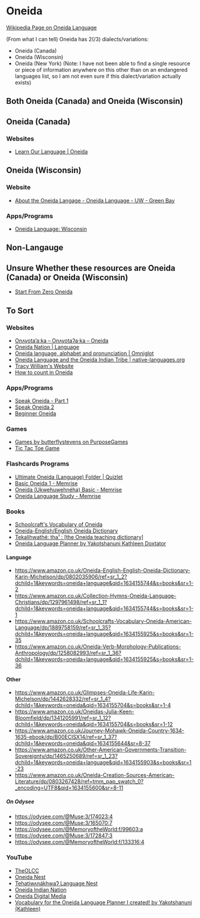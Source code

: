 # Oneida
[Wikipedia Page on Oneida Language](https://en.wikipedia.org/wiki/Oneida_language)

(From what I can tell) Oneida has 2(/3) dialects/variations:
- Oneida (Canada)
- Oneida (Wisconsin)
- Oneida (New York) (Note: I have not been able to find a single resource or piece of information anywhere on this other than on an endangered languages list, so I am not even sure if this dialect/variation actually exists)

## Both Oneida (Canada) and Oneida (Wisconsin)

## Oneida (Canada)
### Websites
* [Learn Our Language | Oneida](https://oneidalanguage.ca/learn-our-language/)

## Oneida (Wisconsin)
### Website
* [About the Oneida Langage - Oneida Language - UW - Green Bay](https://www.uwgb.edu/oneida/about-the-oneida-langage/)
### Apps/Programs
* [Oneida Language: Wisconsin](https://play.google.com/store/apps/details?id=com.oneidanation.languageapp)

## Non-Langauge

## Unsure Whether these resources are Oneida (Canada) or Oneida (Wisconsin)
* [Start From Zero Oneida](https://play.google.com/store/apps/details?id=com.shex.startfromzero_oneida)

## To Sort

### Websites
* [Onʌyota’a:ka – Onʌyotaʔa·ka – Oneida](http://www.languagegeek.com/rotinonhsonni/oneida.html)
* [Oneida Nation | Language](https://oneida-nsn.gov/our-ways/language/)
* [Oneida language, alphabet and pronunciation | Omniglot](https://www.omniglot.com/writing/oneida.htm)
* [Oneida Language and the Oneida Indian Tribe | native-languages.org](http://www.native-languages.org/oneida.htm)
* [Tracy William's Website](http://www.u.arizona.edu/~tmw/)
* [How to count in Oneida](https://www.languagesandnumbers.com/how-to-count-in-oneida/en/one/)

### Apps/Programs
* [Speak Oneida - Part 1](https://play.google.com/store/apps/details?id=com.languagepal.androidoneidawisconsin&hl=en&gl=US)
* [Speak Oneida 2](https://play.google.com/store/apps/details?id=com.languagepal.oneida2android)
* [Beginner Oneida](https://play.google.com/store/apps/details?id=com.shex.beginneroneida)

### Games
* [Games by butterflystevens on PurposeGames](https://www.purposegames.com/profile/29482/games)
* [Tic Tac Toe Game](https://oneida-nsn.gov/wp-content/uploads/2016/02/Tic-tac-toe.pdf?_x_tr_sl=fr&_x_tr_tl=en&_x_tr_hl=en-GB&_x_tr_pto=op)

### Flashcards Programs
* [Ultimate Oneida (Language) Folder | Quizlet](https://quizlet.com/wiredragon/folders/ultimate-oneida-language/sets)
* [Basic Oneida 1 - Memrise](https://app.memrise.com/course/1844061/basic-oneida-1/)
* [Oneida (Ukwehuwehnéha) Basic - Memrise](https://app.memrise.com/course/5698147/oneida-ukwehuwehneha-basic/)
* [Oneida Language Study - Memrise](https://app.memrise.com/course/5772626/oneida-language-study/)

### Books
* [Schoolcraft's Vocabulary of Oneida](https://books.google.ie/books?id=RJdkAAAAMAAJ&dq=schoolcrafts+vocabulary+of+oneida&hl=en&sa=X&redir_esc=y)
* [Oneida-English/English Oneida Dictionary](https://books.google.ie/books/about/Oneida_English_English_Oneida_Dictionary.html?id=jVdI9AUa6CsC&redir_esc=y)
* [Tekalihwathé: tha¹ : [the Oneida teaching dictionary]](https://www.worldcat.org/title/tekalihwathe-tha-the-oneida-teaching-dictionary/oclc/264950552&referer=brief_results)
* [Oneida Language Planner by Yakotshanuni Kathleen Doxtator](https://www.amazon.ca/dp/B09P96D9LS)

#### Language
- https://www.amazon.co.uk/Oneida-English-English-Oneida-Dictionary-Karin-Michelson/dp/0802035906/ref=sr_1_2?dchild=1&keywords=oneida+language&qid=1634155744&s=books&sr=1-2
- https://www.amazon.co.uk/Collection-Hymns-Oneida-Language-Christians/dp/1297961498/ref=sr_1_1?dchild=1&keywords=oneida+language&qid=1634155744&s=books&sr=1-1
- https://www.amazon.co.uk/Schoolcrafts-Vocabulary-Oneida-American-Language/dp/1889758159/ref=sr_1_35?dchild=1&keywords=oneida+language&qid=1634155925&s=books&sr=1-35
- https://www.amazon.co.uk/Oneida-Verb-Morphology-Publications-Anthropology/dp/1258082993/ref=sr_1_36?dchild=1&keywords=oneida+language&qid=1634155925&s=books&sr=1-36

#### Other
- https://www.amazon.co.uk/Glimpses-Oneida-Life-Karin-Michelson/dp/1442628332/ref=sr_1_4?dchild=1&keywords=oneida&qid=1634155704&s=books&sr=1-4
- https://www.amazon.co.uk/Oneidas-Julia-Keen-Bloomfield/dp/1341205991/ref=sr_1_12?dchild=1&keywords=oneida&qid=1634155704&s=books&sr=1-12
- https://www.amazon.co.uk/Journey-Mohawk-Oneida-Country-1634-1635-ebook/dp/B00ECISX14/ref=sr_1_37?dchild=1&keywords=oneida&qid=1634155644&sr=8-37
- https://www.amazon.co.uk/Other-American-Governments-Transition-Sovereignty/dp/1465250689/ref=sr_1_23?dchild=1&keywords=oneida+language&qid=1634155903&s=books&sr=1-23
- https://www.amazon.co.uk/Oneida-Creation-Sources-American-Literature/dp/0803267428/ref=tmm_pap_swatch_0?_encoding=UTF8&qid=1634155600&sr=8-11
##### On Odysee
- https://odysee.com/@Muse:3/174023:4
- https://odysee.com/@Muse:3/165070:7
- https://odysee.com/@MemoryoftheWorld:f/99603:a
- https://odysee.com/@Muse:3/172847:3
- https://odysee.com/@MemoryoftheWorld:f/133316:4

### YouTube
* [TheOLCC](https://www.youtube.com/user/TheOLCC)
* [Oneida Nest](https://www.youtube.com/channel/UCflkM4G6VWHjdRWyga8bsVg)
* [TehatiwʌnákhwaɁ Language Nest](https://www.youtube.com/channel/UCBnIwKX8opexGVn0B4Zm9Vw)
* [Oneida Indian Nation](https://www.youtube.com/c/TheOneidaIndianNationNY)
* [Oneida Digital Media](https://www.youtube.com/user/OneidaProductions)
* [Vocabulary for the Oneida Language Planner I created! by Yakotshanuni (Kathleen)](https://www.youtube.com/watch?v=H55k_Ckp3qc)
